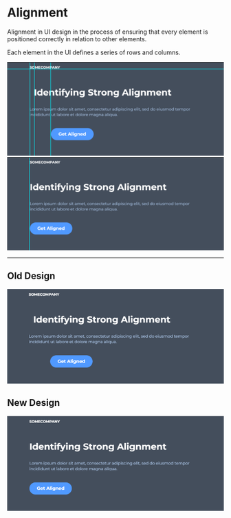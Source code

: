 # Alignment

Alignment in UI design in the process of ensuring that every element is positioned correctly in relation to other elements.

Each element in the UI defines a series of rows and columns.

![alignment-issue-visible](../images/alignment-issue.png)
![alignment-issue-fixed](../images/alignment-issue-fixed.png)

-------------------------------------------------------------

## Old Design
![alignment](../images/alignment-old-design.png)

## New Design
![alignment](../images/alignment-new-design.png)

